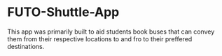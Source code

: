 # FUTO-Shuttle-App

This app was primarily built to aid students book buses that can convey them from their respective locations to and fro to their preffered destinations.
